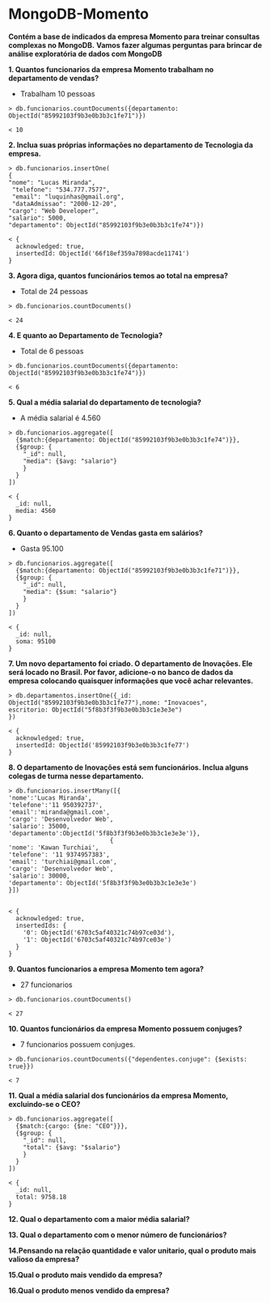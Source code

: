 # MongoDB-Momento
**Contém a base de indicados da empresa Momento para treinar consultas complexas no MongoDB.**
**Vamos fazer algumas perguntas para brincar de análise exploratória de dados com MongoDB** <br>


**1. Quantos funcionarios da empresa Momento trabalham no departamento de vendas?** <br>
 - Trabalham 10 pessoas
   
```
> db.funcionarios.countDocuments({departamento: ObjectId("85992103f9b3e0b3b3c1fe71")})

< 10
```

**2. Inclua suas próprias informações no departamento de Tecnologia da empresa.** <br>

```
> db.funcionarios.insertOne(
{
"nome": "Lucas Miranda",
 "telefone": "534.777.7577",
 "email": "luquinhas@gmail.org",
 "dataAdmissao": "2000-12-20",
"cargo": "Web Developer",
"salario": 5000,
"departamento": ObjectId("85992103f9b3e0b3b3c1fe74")})

< {
  acknowledged: true,
  insertedId: ObjectId('66f18ef359a7898acde11741')
}
```


**3. Agora diga, quantos funcionários temos ao total na empresa?** <br>
   - Total de 24 pessoas
     
 ```
> db.funcionarios.countDocuments()

< 24
```

**4. E quanto ao Departamento de Tecnologia?** <br>
   - Total de 6 pessoas
```
> db.funcionarios.countDocuments({departamento: ObjectId("85992103f9b3e0b3b3c1fe74")})

< 6
```

**5. Qual a média salarial do departamento de tecnologia?** <br>
  - A média salarial é 4.560
```
> db.funcionarios.aggregate([
  {$match:{departamento: ObjectId("85992103f9b3e0b3b3c1fe74")}},
  {$group: {
    "_id": null,
    "media": {$avg: "salario"}
    }
  }
])

< {
  _id: null,
  media: 4560
}

```

**6. Quanto o departamento de Vendas gasta em salários?** <br>
  - Gasta 95.100
```
> db.funcionarios.aggregate([
  {$match:{departamento: ObjectId("85992103f9b3e0b3b3c1fe71")}},
  {$group: {
    "_id": null,
    "media": {$sum: "salario"}
    }
  }
])

< {
  _id: null,
  soma: 95100
}

```

**7. Um novo departamento foi criado. O departamento de Inovações. Ele será locado no Brasil. Por favor, adicione-o no banco de dados da empresa colocando quaisquer informações que você achar relevantes.** <br>

```
> db.departamentos.insertOne({_id: ObjectId("85992103f9b3e0b3b3c1fe77"),nome: "Inovacoes", 
escritorio: ObjectId("5f8b3f3f9b3e0b3b3c1e3e3e")
})

< {
  acknowledged: true,
  insertedId: ObjectId('85992103f9b3e0b3b3c1fe77')
}

```
**8. O departamento de Inovações está sem funcionários. Inclua alguns colegas de turma nesse departamento.** <br>

```
> db.funcionarios.insertMany([{
'nome':'Lucas Miranda',
'telefone':'11 950392737',
'email':'miranda@gmail.com',
'cargo': 'Desenvolvedor Web',
'salario': 35000,
'departamento':ObjectId('5f8b3f3f9b3e0b3b3c1e3e3e')},
                            {
'nome': 'Kawan Turchiai',
'telefone': '11 9374957383',
'email': 'turchiai@gmail.com',
'cargo': 'Desenvolvedor Web', 
'salario': 30000,
'departamento': ObjectId('5f8b3f3f9b3e0b3b3c1e3e3e')
}])


< {
  acknowledged: true,
  insertedIds: {
    '0': ObjectId('6703c5af40321c74b97ce03d'),
    '1': ObjectId('6703c5af40321c74b97ce03e')
  }
}

```

**9. Quantos funcionarios a empresa Momento tem agora?** <br>
- 27 funcionarios

```
> db.funcionarios.countDocuments()

< 27
```

**10. Quantos funcionários da empresa Momento possuem conjuges?** <br>
- 7 funcionarios possuem conjuges.
```
> db.funcionarios.countDocuments({"dependentes.conjuge": {$exists: true}})

< 7 
```
**11. Qual a média salarial dos funcionários da empresa Momento, excluindo-se o CEO?** <br>

```
> db.funcionarios.aggregate([
  {$match:{cargo: {$ne: "CEO"}}},
  {$group: {
    "_id": null,
    "total": {$avg: "$salario"}
    }
  }
])

< {
  _id: null,
  total: 9758.18
}
```


**12. Qual o departamento com a maior média salarial?**

**13. Qual o departamento com o menor número de funcionários?**

**14.Pensando na relação quantidade e valor unitario, qual o produto mais valioso da empresa?**

**15.Qual o produto mais vendido da empresa?**

**16.Qual o produto menos vendido da empresa?**
